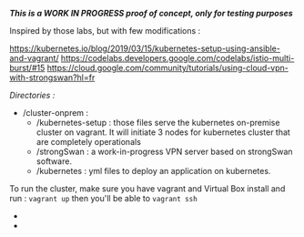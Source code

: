 ***This is a WORK IN PROGRESS proof of concept, only for testing purposes***

Inspired by those labs, but with few modifications : 

https://kubernetes.io/blog/2019/03/15/kubernetes-setup-using-ansible-and-vagrant/
https://codelabs.developers.google.com/codelabs/istio-multi-burst/#15
https://cloud.google.com/community/tutorials/using-cloud-vpn-with-strongswan?hl=fr

*Directories :*
* /cluster-onprem : 
  * /kubernetes-setup : those files serve the kubernetes on-premise cluster on vagrant. It will initiate 3 nodes for kubernetes cluster that are completely operationals 
  * /strongSwan : a work-in-progress VPN server based on strongSwan software. 
  * /kubernetes : yml files to deploy an application on kubernetes. 
 
 To run the cluster, make sure you have vagrant and Virtual Box install and run : `vagrant up` 
 then you'll be able to `vagrant ssh`

*
*

